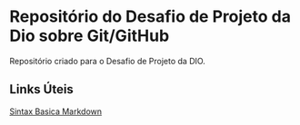 # Repositório do Desafio de Projeto da Dio sobre Git/GitHub
Repositório criado para o Desafio de Projeto da DIO.
## Links Úteis
[Sintax Basica Markdown](https://www.markdownguide.org/)
